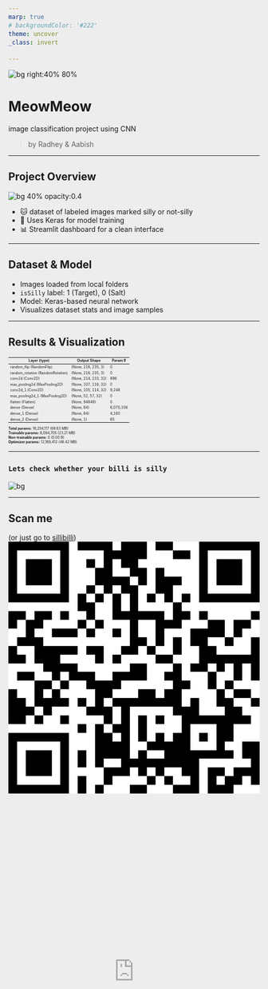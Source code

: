 ```yaml
---
marp: true
# backgroundColor: '#222'
theme: uncover
_class: invert

---
```


![bg right:40% 80%](https://em-content.zobj.net/source/microsoft-teams/363/cat-face_1f431.png)

# MeowMeow
image classification project using CNN  

>by Radhey & Aabish
---

## Project Overview 

![bg 40% opacity:0.4](https://em-content.zobj.net/source/microsoft-teams/363/camera_1f4f7.png)

- 🐱 dataset of labeled images marked silly or not-silly
- 🤖 Uses Keras for model training
- 📊 Streamlit dashboard for a clean interface

---

## Dataset & Model 

- Images loaded from local folders
- `isSilly` label: 1 (Target), 0 (Salt)
- Model: Keras-based neural network
- Visualizes dataset stats and image samples

<div style="position: absolute; top: 0; left: 0; width: 100vw; height: 100vh; margin: 0; padding: 0; overflow: hidden; z-index: -1; opacity: 0.5;">
    <iframe src="https://dewdrop-studio.github.io/MeowMeow/presentation/visu.html" style="position: absolute; top: 0; left: 0; border: none; width: 100vw; height: 100vh;"></iframe>
</div>

---



## Results & Visualization
<div style="font-size: 0.5em;">

| Layer (type)                | Output Shape         | Param #      |
|-----------------------------|---------------------|--------------|
| random_flip (RandomFlip)    | (None, 216, 235, 3) | 0            |
| random_rotation (RandomRotation) | (None, 216, 235, 3) | 0        |
| conv2d (Conv2D)             | (None, 214, 233, 32)| 896          |
| max_pooling2d (MaxPooling2D)| (None, 107, 116, 32)| 0            |
| conv2d_1 (Conv2D)           | (None, 105, 114, 32)| 9,248        |
| max_pooling2d_1 (MaxPooling2D)| (None, 52, 57, 32)| 0            |
| flatten (Flatten)           | (None, 94848)       | 0            |
| dense (Dense)               | (None, 64)          | 6,070,336    |
| dense_1 (Dense)             | (None, 64)          | 4,160        |
| dense_2 (Dense)             | (None, 1)           | 65           |

**Total params:** 18,254,117 (69.63 MB)  
**Trainable params:** 6,084,705 (23.21 MB)  
**Non-trainable params:** 0 (0.00 B)  
**Optimizer params:** 12,169,412 (46.42 MB)

</div>

---
### `Lets check whether your billi is silly`
![bg](https://media.giphy.com/media/13borq7Zo2kulO/giphy.gif)


---
## Scan me
(or just go to [sillibilli](https://sillibilli.streamlit.app))
![bg left:40% 80%](https://github.com/dewdrop-studio/MeowMeow/blob/master/presentation/qr-code.png?raw=true)
